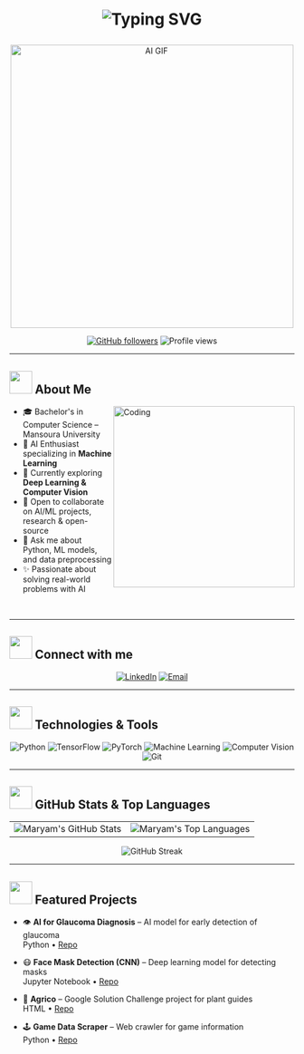 # <p align="center"><img src="https://readme-typing-svg.herokuapp.com?font=Arial&size=28&duration=3000&pause=1000&color=8A2BE2&center=true&vCenter=true&width=600&lines=Hi+there%2C+I'm+Maryam+Alaa!+%F0%9F%91%8B;AI+Enthusiast+%F0%9F%A4%96;Machine+Learning+Specialist+%F0%9F%94%97;Problem+Solver+%F0%9F%92%AB" alt="Typing SVG" /></p>

<p align="center">
  <img src="https://media.giphy.com/media/2ikwIgNrmPZICNmRyX/giphy.gif" alt="AI GIF" width="500"/>
</p>


<div align="center">

[![GitHub followers](https://img.shields.io/github/followers/MARYAM-ALAA?style=social&label=Follow)](https://github.com/MARYAM-ALAA)
![Profile views](https://komarev.com/ghpvc/?username=MARYAM-ALAA&style=flat&label=Views&color=8A2BE2)

</div>

---

## <img src="https://media.giphy.com/media/WUlplcMpOCEmTGBtBW/giphy.gif" width="40"> About Me

<img align="right" alt="Coding" width="320" src="https://media.giphy.com/media/L1R1tvI9svkIWwpVYr/giphy.gif">

- 🎓 Bachelor's in Computer Science – Mansoura University  
- 🤖 AI Enthusiast specializing in **Machine Learning**  
- 🌱 Currently exploring **Deep Learning & Computer Vision**  
- 👯 Open to collaborate on AI/ML projects, research & open-source  
- 💬 Ask me about Python, ML models, and data preprocessing  
- ✨ Passionate about solving real-world problems with AI  

<br clear="both"/>

---

## <img src="https://media.giphy.com/media/LnQjpWaON8nhr21vNW/giphy.gif" width="40"> Connect with me

<div align="center">

[![LinkedIn](https://img.shields.io/badge/LinkedIn-8A2BE2?style=for-the-badge&logo=linkedin&logoColor=white)](https://www.linkedin.com/in/maryam-alaa204/)
[![Email](https://img.shields.io/badge/Email-Contact%20me-9370DB?style=for-the-badge&logo=gmail&logoColor=white)](mailto:maryamahmedb17@gmail.com)

</div>

---

## <img src="https://media.giphy.com/media/iY8CRBdQXODJSCERIr/giphy.gif" width="40"> Technologies & Tools

<div align="center">

![Python](https://img.shields.io/badge/-Python-8A2BE2?style=for-the-badge&logo=python&logoColor=white)
![TensorFlow](https://img.shields.io/badge/-TensorFlow-9370DB?style=for-the-badge&logo=tensorflow&logoColor=white)
![PyTorch](https://img.shields.io/badge/-PyTorch-8A2BE2?style=for-the-badge&logo=pytorch&logoColor=white)
![Machine Learning](https://img.shields.io/badge/-Machine%20Learning-9370DB?style=for-the-badge&logo=scikitlearn&logoColor=white)
![Computer Vision](https://img.shields.io/badge/-Computer%20Vision-8A2BE2?style=for-the-badge&logo=opencv&logoColor=white)
![Git](https://img.shields.io/badge/-Git-9370DB?style=for-the-badge&logo=git&logoColor=white)

</div>

---

## <img src="https://media.giphy.com/media/W5eoZHPpUx9sapR0eu/giphy.gif" width="40"> GitHub Stats & Top Languages

<div align="center">
  <table>
    <tr>
      <td>
        <img src="https://github-readme-stats.vercel.app/api?username=MARYAM-ALAA&show_icons=true&title_color=8A2BE2&icon_color=9370DB&text_color=ffffff&bg_color=0d1117&border_color=9370DB&hide_border=true&include_all_commits=true&count_private=true" alt="Maryam's GitHub Stats" />
      </td>
      <td>
        <img src="https://github-readme-stats.vercel.app/api/top-langs/?username=MARYAM-ALAA&layout=compact&title_color=8A2BE2&text_color=ffffff&bg_color=0d1117&border_color=9370DB&hide_border=true&langs_count=8" alt="Maryam's Top Languages" />
      </td>
    </tr>
  </table>
</div>

<div align="center">
  <img src="https://streak-stats.demolab.com/?user=MARYAM-ALAA&background=0D1117&ring=8A2BE2&fire=9370DB&currStreakNum=ffffff&sideNums=ffffff&currStreakLabel=9370DB&sideLabels=8A2BE2&dates=cccccc&border=9370DB&hide_border=true" alt="GitHub Streak"/>
</div>

---

## <img src="https://media.giphy.com/media/j2pOGeGYKe2xCCKwfi/giphy.gif" width="40"> Featured Projects

- 👁️ **AI for Glaucoma Diagnosis** – AI model for early detection of glaucoma  
  Python • [Repo](https://github.com/MARYAM-ALAA/AI-for-Glaucoma-Diagnosis-A-Research-Project.)

- 😷 **Face Mask Detection (CNN)** – Deep learning model for detecting masks  
  Jupyter Notebook • [Repo](https://github.com/MARYAM-ALAA/Face_Mask_CNN)

- 🌱 **Agrico** – Google Solution Challenge project for plant guides  
  HTML • [Repo](https://github.com/MARYAM-ALAA/Agrico)

- 🕹 **Game Data Scraper** – Web crawler for game information  
  Python • [Repo](https://github.com/MARYAM-ALAA/Game_Website_Scrapped_Data)


